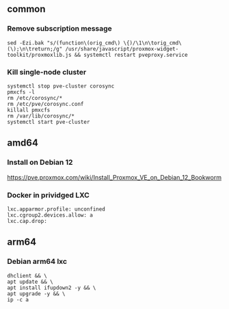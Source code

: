 ## common
### Remove subscription message
```
sed -Ezi.bak "s/(function\(orig_cmd\) \{)/\1\n\torig_cmd\(\);\n\treturn;/g" /usr/share/javascript/proxmox-widget-toolkit/proxmoxlib.js && systemctl restart pveproxy.service
```
### Kill single-node cluster
```
systemctl stop pve-cluster corosync  
pmxcfs -l  
rm /etc/corosync/*  
rm /etc/pve/corosync.conf  
killall pmxcfs  
rm /var/lib/corosync/*
systemctl start pve-cluster
```

## amd64
### Install on Debian 12
https://pve.proxmox.com/wiki/Install_Proxmox_VE_on_Debian_12_Bookworm

### Docker in prividged LXC
```
lxc.apparmor.profile: unconfined
lxc.cgroup2.devices.allow: a
lxc.cap.drop:
```

## arm64
### Debian arm64 lxc
```
dhclient && \
apt update && \
apt install ifupdown2 -y && \
apt upgrade -y && \
ip -c a
